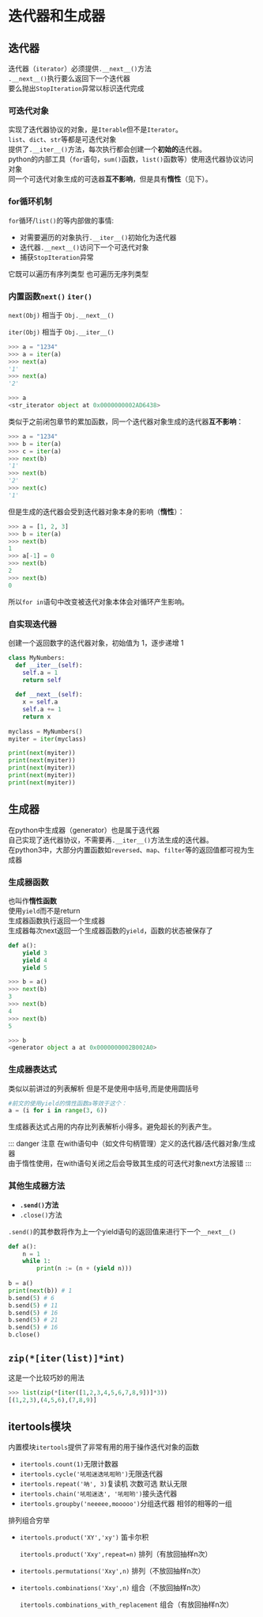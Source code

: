 # 迭代器和生成器



## 迭代器

迭代器（`iterator`）必须提供`.__next__()`方法    
 `.__next__()`执行要么返回下一个迭代器    
要么抛出`StopIteration`异常以标识迭代完成



### 可迭代对象

实现了迭代器协议的对象，是`Iterable`但不是`Iterator`。    
`list`、`dict`、`str`等都是可迭代对象    
提供了`.__iter__()`方法，每次执行都会创建一个**初始的**迭代器。    
python的内部工具（`for`语句，`sum()`函数，`list()`函数等）使用迭代器协议访问对象    
同一个可迭代对象生成的可迭器**互不影响**，但是具有**惰性**（见下）。



### for循环机制

`for`循环/`list()`的等内部做的事情:

- 对需要遍历的对象执行`.__iter__()`初始化为迭代器
- 迭代器`.__next__()`访问下一个可迭代对象
- 捕获`StopIteration`异常

它既可以遍历有序列类型 也可遍历无序列类型



### 内置函数`next()` `iter()`

 `next(Obj)` 相当于 `Obj.__next__()`

 `iter(Obj)` 相当于 `Obj.__iter__()`

```python
>>> a = "1234"
>>> a = iter(a)
>>> next(a)
'1'
>>> next(a)
'2'

>>> a
<str_iterator object at 0x0000000002AD6438>
```

类似于之前闭包章节的累加函数，同一个迭代器对象生成的迭代器**互不影响**：

```python
>>> a = "1234"
>>> b = iter(a)
>>> c = iter(a)
>>> next(b)
'1'
>>> next(b)
'2'
>>> next(c)
'1'
```

但是生成的迭代器会受到迭代器对象本身的影响（**惰性**）：

```python
>>> a = [1, 2, 3]
>>> b = iter(a)
>>> next(b)
1
>>> a[-1] = 0
>>> next(b)
2
>>> next(b)
0
```

所以`for in`语句中改变被迭代对象本体会对循环产生影响。



### 自实现迭代器

 创建一个返回数字的迭代器对象，初始值为 1，逐步递增 1 

```python
class MyNumbers:
  def __iter__(self):
    self.a = 1
    return self
 
  def __next__(self):
    x = self.a
    self.a += 1
    return x
 
myclass = MyNumbers()
myiter = iter(myclass)

print(next(myiter))
print(next(myiter))
print(next(myiter))
print(next(myiter))
print(next(myiter))
```



## 生成器

在python中生成器（generator）也是属于迭代器    
自己实现了迭代器协议，不需要再`.__iter__()`方法生成的迭代器。    
在python3中，大部分内置函数如`reversed`、`map`、`filter`等的返回值都可视为生成器

### 生成器函数

也叫作**惰性函数**    
使用`yield`而不是return    
生成器函数执行返回一个生成器    
生成器每次next返回一个生成器函数的`yield`，函数的状态被保存了

```python
def a():
    yield 3
    yield 4
    yield 5

>>> b = a()
>>> next(b)
3
>>> next(b)
4
>>> next(b)
5

>>> b
<generator object a at 0x0000000002B002A0>
```



### 生成器表达式

类似以前讲过的列表解析 但是不是使用中括号,而是使用圆括号

```python
#前文的使用yield的惰性函数a等效于这个：
a = (i for i in range(3, 6))
```

生成器表达式占用的内存比列表解析小得多。避免超长的列表产生。



::: danger 注意
在with语句中（如文件句柄管理）定义的迭代器/迭代器对象/生成器    
由于惰性使用，在with语句关闭之后会导致其生成的可迭代对象next方法报错
:::



### 其他生成器方法

- **`.send()`方法**
- `.close()`方法

`.send()`的其参数将作为上一个yield语句的返回值来进行下一个`__next__()`

```python
def a():
    n = 1
    while 1: 
        print(n := (n + (yield n)))
        
b = a()
print(next(b)) # 1
b.send(5) # 6
b.send(5) # 11
b.send(5) # 16
b.send(5) # 21
b.send(5) # 16
b.close()
```



## `zip(*[iter(list)]*int)`

这是一个比较巧妙的用法

```python
>>> list(zip(*[iter([1,2,3,4,5,6,7,8,9])]*3))
[(1,2,3),(4,5,6),(7,8,9)]
```



## itertools模块

内置模块`itertools`提供了非常有用的用于操作迭代对象的函数

- `itertools.count(1)`无限计数器
- `itertools.cycle('吼啦迷迭吼啦哟')`无限迭代器
- `itertools.repeat('呐', 3)`复读机 次数可选 默认无限
- `itertools.chain('吼啦迷迭', '吼啦哟')`接头迭代器
- `itertools.groupby('neeeee,mooooo')`分组迭代器 相邻的相等的一组

排列组合穷举

- `itertools.product('XY','xy')` 笛卡尔积

  `itertools.product('Xxy',repeat=n)` 排列（有放回抽样n次）

- `itertools.permutations('Xxy',n)` 排列（不放回抽样n次）

- `itertools.combinations('Xxy',n)` 组合（不放回抽样n次）

  `itertools.combinations_with_replacement`  组合（有放回抽样n次）